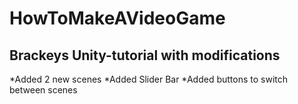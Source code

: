 # HowToMakeAVideoGame
 ## Brackeys Unity-tutorial with modifications 
 *Added 2 new scenes 
 *Added Slider Bar
 *Added buttons to switch between scenes
